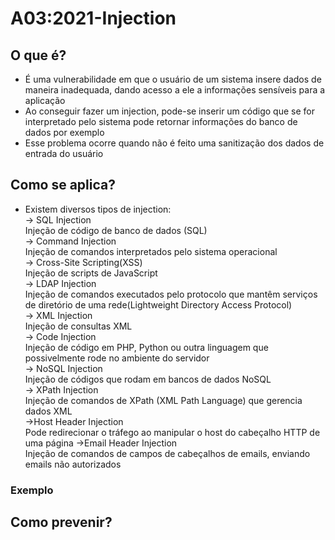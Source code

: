 # A03:2021-Injection

## O que é?
- É uma vulnerabilidade em que o usuário de um sistema insere dados de maneira inadequada, dando acesso a ele a informações sensíveis para a aplicação<br>
- Ao conseguir fazer um injection, pode-se inserir um código que se for interpretado pelo sistema pode retornar informações do banco de dados por exemplo<br>
- Esse problema ocorre quando não é feito uma sanitização dos dados de entrada do usuário<br>
## Como se aplica?
- Existem diversos tipos de injection:<br>
-> SQL Injection<br>
Injeção de código de banco de dados (SQL)<br>
-> Command Injection<br>
Injeção de comandos interpretados pelo sistema operacional<br>
-> Cross-Site Scripting(XSS)<br>
Injeção de scripts de JavaScript<br>
-> LDAP Injection<br>
Injeção de comandos executados pelo protocolo que mantêm serviços de diretório de uma rede(Lightweight Directory Access Protocol)<br>
-> XML Injection<br>
Injeção de consultas XML<br>
-> Code Injection<br>
Injeção de código em PHP, Python ou outra linguagem que possivelmente rode no ambiente do servidor<br>
-> NoSQL Injection<br>
Injeção de códigos que rodam em bancos de dados NoSQL<br>
-> XPath Injection<br>
Injeção de comandos de XPath (XML Path Language) que gerencia dados XML<br>
->Host Header Injection<br>
Pode redirecionar o tráfego ao manipular o host  do cabeçalho HTTP de uma página
->Email Header Injection<br>
Injeção de comandos de campos de cabeçalhos de emails, enviando emails não autorizados<br>
### Exemplo

## Como prevenir?
